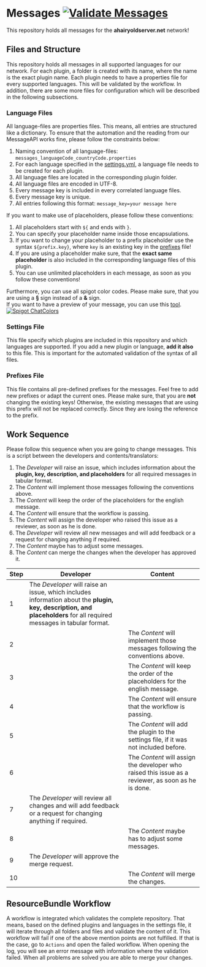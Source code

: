 # Messages [![Validate Messages](https://github.com/Ahairyoldserver/Messages/actions/workflows/resource_bundle_validation.yml/badge.svg)](https://github.com/Ahairyoldserver/Messages/actions/workflows/resource_bundle_validation.yml)
This repository holds all messages for the **ahairyoldserver.net** network!

## Files and Structure
This repository holds all messages in all supported languages for our network. For each plugin, a folder is created 
with its name, where the name is the exact plugin name. Each plugin needs to have a properties file for every supported
languages. This will be validated by the workflow. In addition, there are some more files for configuration which will
be described in the following subsections.

### Language Files
All language-files are properties files. This means, all entries are structured like a dictionary. To ensure that the 
automation and the reading from our MessageAPI works fine, please follow the constraints below:
1. Naming convention of all language-files: `messages_languageCode_countryCode.properties`
2. For each language specified in the [settings.yml](https://github.com/Ahairyoldserver/Messages/blob/develop/settings.yml), a language file needs to be created for each plugin.
3. All language files are located in the corresponding plugin folder.
4. All language files are encoded in UTF-8.
5. Every message key is included in every correlated language files.
6. Every message key is unique.
7. All entries following this format: `message_key=your message here`

If you want to make use of placeholders, please follow these conventions:
1. All placeholders start with `${` and ends with `}`.
2. You can specify your placeholder name inside those encapsulations.
3. If you want to change your placeholder to a prefix placeholder use the syntax `${prefix.key}`, where `key` is an existing key in the [prefixes](https://github.com/Ahairyoldserver/Messages/blob/develop/prefixes.properties) file!
4. If you are using a placeholder make sure, that the **exact same placeholder** is also included in the corresponding language files of this plugin.
5. You can use unlimited placeholders in each message, as soon as you follow these conventions!

Furthermore, you can use all spigot color codes. Please make sure, that you are using a **§** sign instead of a **&** sign. <br>
If you want to have a preview of your message, you can use this [tool](https://minecraft.tools/en/motd.php). <br>
[![Spigot ChatColors](https://user-images.githubusercontent.com/60903023/199811974-a41ce1de-04a1-400b-9f55-d90321dc7d6b.png)](https://www.spigotmc.org/resources/chatcolor-farbcodes-im-chat.64589/)

### Settings File
This file specify which plugins are included in this repository and which languages are supported. 
If you add a new plugin or language, **add it also** to this file. This is important for the automated validation of 
the syntax of all files.

### Prefixes File
This file contains all pre-defined prefixes for the messages. Feel free to add new prefixes or adapt the current ones. 
Please make sure, that you are **not** changing the existing keys! Otherwise, the existing messages that are using this 
prefix will not be replaced correctly. Since they are losing the reference to the prefix.

## Work Sequence
Please follow this sequence when you are going to change messages. This is a script between the developers and 
contents/translators:
1. The _Developer_ will raise an issue, which includes information about the **plugin, key, description, and placeholders** for all required messages in tabular format. 
2. The _Content_ will implement those messages following the conventions above.
3. The _Content_ will keep the order of the placeholders for the english message.
4. The _Content_ will ensure that the workflow is passing. 
5. The _Content_ will assign the developer who raised this issue as a reviewer, as soon as he is done.
6. The _Developer_ will review all new messages and will add feedback or a request for changing anything if required.
7. The _Content_ maybe has to adjust some messages.
8. The _Content_ can merge the changes when the developer has approved it.

| Step | Developer                                                                                                                                                             | Content                                                                                             |
|------|-----------------------------------------------------------------------------------------------------------------------------------------------------------------------|-----------------------------------------------------------------------------------------------------|
| 1    | The _Developer_ will raise an issue, which includes information about the **plugin, key, description, and placeholders** for all required messages in tabular format. |                                                                                                     |
| 2    |                                                                                                                                                                       | The _Content_ will implement those messages following the conventions above.                        |
| 3    |                                                                                                                                                                       | The _Content_ will keep the order of the placeholders for the english message.                      |
| 4    |                                                                                                                                                                       | The _Content_ will ensure that the workflow is passing.                                             |
| 5    |                                                                                                                                                                       | The _Content_ will add the plugin to the settings file, if it was not included before.              |
| 6    |                                                                                                                                                                       | The _Content_ will assign the developer who raised this issue as a reviewer, as soon as he is done. |
| 7    | The _Developer_ will review all changes and will add feedback or a request for changing anything if required.                                                         |                                                                                                     |
| 8    |                                                                                                                                                                       | The _Content_ maybe has to adjust some messages.                                                    |
| 9    | The _Developer_ will approve the merge request.                                                                                                                       |                                                                                                     |
| 10   |                                                                                                                                                                       | The _Content_ will merge the changes.                                                               |

## ResourceBundle Workflow
A workflow is integrated which validates the complete repository. That means, based on the defined plugins and languages 
in the settings file, it will iterate through all folders and files and validate the content of it. This workflow will 
fail if one of the above mention points are not fulfilled. If that is the case, go to `Actions` and open the failed 
workflow. When opening the log, you will see an error message with information where the validation failed. When all 
problems are solved you are able to merge your changes.